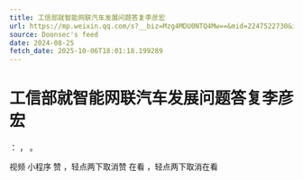 ```yaml
---
title: 工信部就智能网联汽车发展问题答复李彦宏
url: https://mp.weixin.qq.com/s?__biz=Mzg4MDU0NTQ4Mw==&mid=2247522730&idx=1&sn=eacc450f7d6b886dbb8ff47f1b31b80a
source: Doonsec's feed
date: 2024-08-25
fetch_date: 2025-10-06T18:01:18.199289
---
```


# 工信部就智能网联汽车发展问题答复李彦宏

：
，
。

视频
小程序
赞
，轻点两下取消赞
在看
，轻点两下取消在看